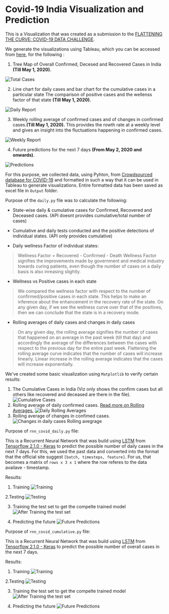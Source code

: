 # Covid-19 India Visualization and Prediction
This is a Visualization that was created as a submission to the [FLATTENING THE CURVE: COVID-19 DATA CHALLENGE](https://cgdv.github.io/challenges/COVID-19/?fbclid=IwAR1Kuy0orhoGu2I2rXPODXSqVQvb86Ioa0CMH7AR0PEtjCI4_FzfkEDLFJ0).

We generate the visualizations using Tableau, which you can be accessed from [here](https://public.tableau.com/shared/7XCMTG2Q3?:display_count=y&:origin=viz_share_link&:embed=y), for the following :

1. Tree Map of Overall Confirmed, Decesed and Recovered Cases in India **(Till May 1, 2020).**

![Total Cases](Images/Cumulative%20COVID-19%20Cases%20in%20India.png)

2. Line chart for daily cases and bar chart for the cumulative cases in a particular state
   The comparison of positive cases and the wellenss factor of that state **(Till May 1, 2020).**

![Daily Report](Images/Daily%20COVID-19%20report.png)

3. Weekly rolling average of confirmed cases and of changes in confirmed cases.**(Till May 1, 2020).**
This provides the rowth rate at a weekly level and gives an insight into the fluctuations happening in confirmed cases.

![Weekly Report](Images/Weekly%20rolling%20average.png)

4. Future predictions for the next 7 days **(From May 2, 2020 and onwards)**.

![Predictions](Images/COVID-19%20Prediction.png)

For this purpose, we collected data, using Pyhton, from [Crowdsourced database for COVID-19](https://api.covid19india.org/) and formatted in such a way that it can be used in Tableau to generate visualizations. Entire formatted data has been saved as excel file in ```Output``` folder.

Purpose of the ```daily.py``` file was to calculate the following:
- State-wise daily & cumulative cases for Confirmed, Recovered and Deceased cases. (API doesnt provides cumulative\/total number of cases)

- Cumulative and daily tests conducted and the positive detections of individual states. (API only provides cumulative)

- Daily wellness Factor of individual states:
> Wellness Factor = Recovered - Confirmed - Death
> Wellness Factor signifies the improvements made by government and medical industry towards curing patients, even though the number of cases on a daily basis is also inreasing slightly.

- Wellness vs Positive cases in each state
> We compared the wellness factor with respect to the number of confirmed/positive cases in each state. This helps to make an inference about the enhancement in the recovery rate of the state. On any given day, if we see the wellness curve over that of the positives, then we can conclude that the state is in a recovery mode.

- Rolling averages of daily cases and changes in daily cases
> On any given day, the rolling average signifies the number of cases that happened on an average in the past week (till that day) and accordingly the average of the differences between the cases with respect to the previous day for the entire past week.
> Flattening the rolling average curve indicates that the number of cases will increase linearly. 
> Linear increase in the rolling average indicates that the cases will increase exponentially. 

We've created some basic visualization using ```Matplotlib``` to verify certain results:
1. The Cumulative Cases in India (Viz only shows the confirm cases but all others like recovered and deceased are there in the file).
![Cumulative Cases](Images/Figure%202020-05-01%20080000.png)
2. Rolling average of daily confirmed cases. [Read more on Rolling Averages.](https://www.portent.com/blog/analytics/rolling-averages-math-moron.htm)
![Daily Rolling Averages](Images/Figure%202020-04-29%20153127.png)
3. Rolling average of changes in  confimed cases.
![Changes in daily cases Rolling avegrage](Images/Figure%202020-04-29%20153116.png)

Purpose of ```rnn_covid_daily.py``` file:

This is a Recurrent Neural Network that was build using [LSTM](https://www.tensorflow.org/api_docs/python/tf/keras/layers/LSTM) from [Tensorflow 2.1.0 - Keras](https://www.tensorflow.org/guide/keras) to predict the possible number of daily cases in the next 7 days. For this, we used the past data and converted into the format that the official site suggest ```[batch, timesteps, feature]```. For us, that becomes a matrix of  ```rows x 3 x 1``` where the row referes to the data availave - timestamp.

Results: 

1. Training
![Training](Images/Figure%202020-04-30%20233817.png)

2.Testing
![Testing](Images/Figure%202020-04-30%20233720.png)

3. Training the test set to get the compelte trained model
![After Training the test set](Images/Figure%202020-05-02%20111856.png)

4. Predicting the future
![Future Predictions](Images/Figure%202020-04-30%20233714.png)

Purpose of ```rnn_covid_cumulative.py``` file:

This is a Recurrent Neural Network that was build using [LSTM](https://www.tensorflow.org/api_docs/python/tf/keras/layers/LSTM) from [Tensorflow 2.1.0 - Keras](https://www.tensorflow.org/guide/keras) to predict the possible number of overall cases in the next 7 days.

Results: 

1. Training
![Training](Images/Figure%202020-04-30%20232011.png)

2.Testing
![Testing](Images/Figure%202020-04-30%20232007.png)

3. Training the test set to get the compelte trained model
![After Training the test set](Images/Figure%202020-05-02%20103659.png)

4. Predicting the future
![Future Predictions](Images/Figure%202020-05-01%20082123.png)
